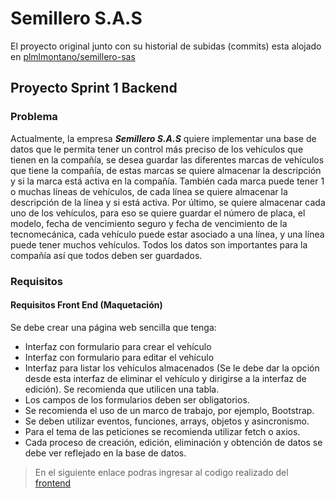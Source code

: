 # Semillero S.A.S

El proyecto original junto con su historial de subidas (commits) esta alojado en [plmlmontano/semillero-sas]
## Proyecto Sprint 1 Backend

### Problema
Actualmente, la empresa ***Semillero S.A.S*** quiere implementar una base de datos que le permita tener un control más preciso de los vehículos que tienen en la compañía, se desea guardar las diferentes marcas de vehículos que tiene la compañía, de estas marcas se quiere almacenar la descripción y si la marca está activa en la compañía. También cada marca puede tener 1 o muchas líneas de vehículos, de cada línea se quiere almacenar la descripción de la línea y si está activa. Por último, se quiere almacenar cada uno de los vehículos, para eso se quiere guardar el número de placa, el modelo, fecha de vencimiento seguro y fecha de vencimiento de la tecnomecánica, cada vehículo puede estar asociado a una línea, y una línea puede tener muchos vehículos. Todos los datos son importantes para la compañía así que todos deben ser guardados. 

### Requisitos 

#### Requisitos Front End (Maquetación)
Se debe crear una página web sencilla que tenga:
- Interfaz con formulario para crear el vehículo
- Interfaz con formulario para editar el vehículo
- Interfaz para listar los vehículos almacenados (Se le debe dar la opción desde esta interfaz de eliminar el vehículo y dirigirse a la interfaz de edición). Se recomienda que utilicen una tabla. 
- Los campos de los formularios deben ser obligatorios. 
- Se recomienda el uso de un marco de trabajo, por ejemplo, Bootstrap. 
- Se deben utilizar eventos, funciones, arrays, objetos y asincronismo. 
- Para el tema de las peticiones se recomienda utilizar fetch o axios. 
- Cada proceso de creación, edición, eliminación y obtención de datos se debe ver reflejado en la base de datos.

> En el siguiente enlace podras ingresar al codigo realizado del [frontend] 

[plmlmontano/semillero-sas]: https://github.com/plmlmontano/semillero-sas
[frontend]: frontend